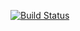 [![Build Status](https://travis-ci.org/jasleen8713/RPackages_Lab3.svg?branch=master)](https://travis-ci.org/jasleen8713/RPackages_Lab3)